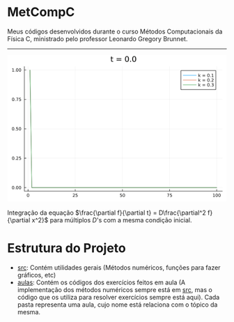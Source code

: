# MetCompC

Meus códigos desenvolvidos durante o curso Métodos Computacionais da Física C, ministrado pelo professor Leonardo Gregory Brunnet.

---

![diffusion](aulas/diffusion/diffusion.gif)

Integração da equação $\frac{\partial f}{\partial t} = D\frac{\partial^2 f}{\partial x^2}$ para múltiplos $D$'s com a mesma condição inicial.

# Estrutura do Projeto

- [src](src): Contém utilidades gerais (Métodos numéricos, funções para fazer gráficos, etc)
- [aulas](aulas): Contém os códigos dos exercícios feitos em aula (A implementação dos métodos numéricos sempre está em [src](src), mas o código que os utiliza para resolver exercícios sempre está aqui). Cada pasta representa uma aula, cujo nome está relaciona com o tópico da mesma.
